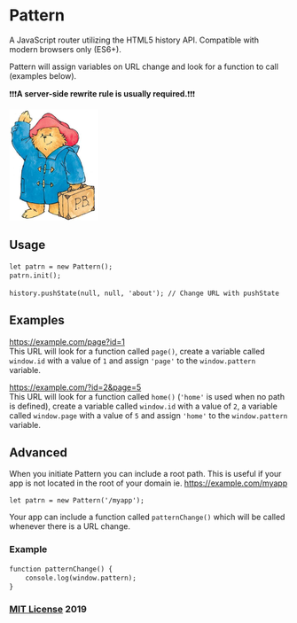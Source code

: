 # Pattern

A JavaScript router utilizing the HTML5 history API. Compatible with modern browsers only (ES6+).

Pattern will assign variables on URL change and look for a function to call (examples below).

❗❗❗**A server-side rewrite rule is usually required.**❗❗❗

<img src="pattern.png" width="160" height="200">

## Usage

```
let patrn = new Pattern();
patrn.init();

history.pushState(null, null, 'about'); // Change URL with pushState
```

## Examples

https://example.com/page?id=1  
This URL will look for a function called ```page()```, create a variable called ```window.id``` with a value of ```1``` and assign ```'page'``` to the ```window.pattern``` variable.

https://example.com/?id=2&page=5  
This URL will look for a function called ```home()``` (```'home'``` is used when no path is defined), create a variable called ```window.id``` with a value of ```2```, a variable called ```window.page``` with a value of ```5``` and assign ```'home'``` to the ```window.pattern``` variable.

## Advanced

When you initiate Pattern you can include a root path. This is useful if your app is not located in the root of your domain ie. https://example.com/myapp

```
let patrn = new Pattern('/myapp');
```

Your app can include a function called ```patternChange()``` which will be called whenever there is a URL change.

### Example

```
function patternChange() {
    console.log(window.pattern);
}
```

### [MIT License](https://en.wikipedia.org/wiki/MIT_License) 2019
